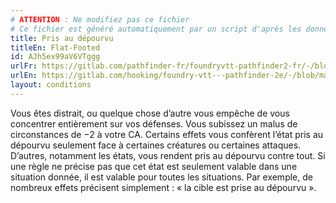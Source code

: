 ```yaml
---
# ATTENTION : Ne modifiez pas ce fichier
# Ce fichier est généré automatiquement par un script d'après les données du module Foundry VTT officiel et de sa traduction
title: Pris au dépourvu
titleEn: Flat-Footed
id: AJh5ex99aV6VTggg
urlFr: https://gitlab.com/pathfinder-fr/foundryvtt-pathfinder2-fr/-/blob/master/data/conditionitems/AJh5ex99aV6VTggg.htm
urlEn: https://gitlab.com/hooking/foundry-vtt---pathfinder-2e/-/blob/master/packs/data/conditionitems.db/flat-footed.json
layout: conditions
---
```

Vous êtes distrait, ou quelque chose d’autre vous empêche de vous concentrer entièrement sur vos défenses. Vous subissez un malus de circonstances de −2 à votre CA. Certains effets vous confèrent l’état pris au dépourvu seulement face à certaines créatures ou certaines attaques. D’autres, notamment les états, vous rendent pris au dépourvu contre tout. Si une règle ne précise pas que cet état est seulement valable dans une situation donnée, il est valable pour toutes les situations. Par exemple, de nombreux effets précisent simplement : « la cible est prise au dépourvu ».
